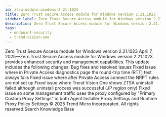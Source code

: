 ```yaml
---
id: ztsa-module-windows-2-21-1023
title: Zero Trust Secure Access module for Windows version 2.21.1023
sidebar_label: Zero Trust Secure Access module for Windows version 2.21.1023
description: Zero Trust Secure Access module for Windows version 2.21.1023
tags:
  - endpoint-security
  - trend-vision-one
---
```


 Zero Trust Secure Access module for Windows version 2.21.1023 April 7, 2025—Zero Trust Secure Access module for Windows version 2.21.1023 provides enhanced security and management capabilities. This update includes the following changes: Bug fixes and resolved issues Fixed issue where in Private Access diagnostics page the round-trip time (RTT) test always fails Fixed issue where after Private Access connect the NRPT rules are not set up Fixed issue where Trend Vision One shows ZTSA uninstall failed although uninstall process was successful (JP region only) Fixed issue so some management traffic uses the proxy configured by "Primary Custom Proxy Settings" in both Agent Installer Proxy Settings and Runtime Proxy Policy Settings © 2025 Trend Micro Incorporated. All rights reserved.Search Knowledge Base